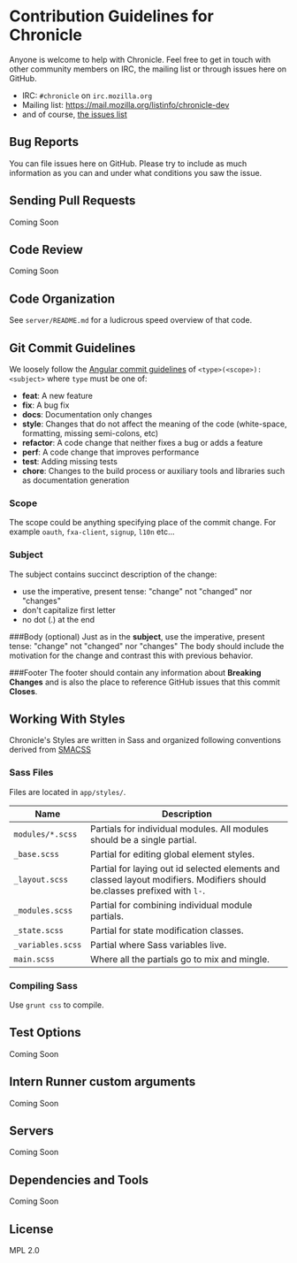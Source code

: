 # Contribution Guidelines for Chronicle

Anyone is welcome to help with Chronicle. Feel free to get in touch with other community members on IRC, the
mailing list or through issues here on GitHub.

- IRC: `#chronicle` on `irc.mozilla.org`
- Mailing list: <https://mail.mozilla.org/listinfo/chronicle-dev>
- and of course, [the issues list](https://github.com/mozilla/chronicle/issues)

## Bug Reports ##

You can file issues here on GitHub. Please try to include as much information as you can and under what conditions
you saw the issue.

## Sending Pull Requests ##

Coming Soon

## Code Review ##

Coming Soon

## Code Organization

See `server/README.md` for a ludicrous speed overview of that code.

## Git Commit Guidelines

We loosely follow the [Angular commit guidelines](https://github.com/angular/angular.js/blob/master/CONTRIBUTING.md#type) of `<type>(<scope>): <subject>` where `type` must be one of:

* **feat**: A new feature
* **fix**: A bug fix
* **docs**: Documentation only changes
* **style**: Changes that do not affect the meaning of the code (white-space, formatting, missing
  semi-colons, etc)
* **refactor**: A code change that neither fixes a bug or adds a feature
* **perf**: A code change that improves performance
* **test**: Adding missing tests
* **chore**: Changes to the build process or auxiliary tools and libraries such as documentation
  generation

### Scope
The scope could be anything specifying place of the commit change. For example `oauth`,
`fxa-client`, `signup`, `l10n` etc...

### Subject
The subject contains succinct description of the change:

* use the imperative, present tense: "change" not "changed" nor "changes"
* don't capitalize first letter
* no dot (.) at the end

###Body (optional)
Just as in the **subject**, use the imperative, present tense: "change" not "changed" nor "changes"
The body should include the motivation for the change and contrast this with previous behavior.

###Footer
The footer should contain any information about **Breaking Changes** and is also the place to
reference GitHub issues that this commit **Closes**.

## Working With Styles

Chronicle's Styles are written in Sass and organized following conventions derived from [SMACSS](https://smacss.com/)

### Sass Files

Files are located in `app/styles/`.

| Name | Description |
|------|-------------|
| `modules/*.scss` | Partials for individual modules. All modules should be a single partial.
| `_base.scss` | Partial for editing global element styles.
| `_layout.scss` | Partial for laying out id selected elements and classed layout modifiers. Modifiers should be.classes prefixed with `l-`.
| `_modules.scss` | Partial for combining individual module partials.
| `_state.scss` | Partial for state modification classes.
| `_variables.scss` | Partial where Sass variables live.
| `main.scss` | Where all the partials go to mix and mingle.

### Compiling Sass

Use `grunt css` to compile.


## Test Options

Coming Soon

## Intern Runner custom arguments

Coming Soon

## Servers

Coming Soon 

## Dependencies and Tools

Coming Soon

## License

MPL 2.0
